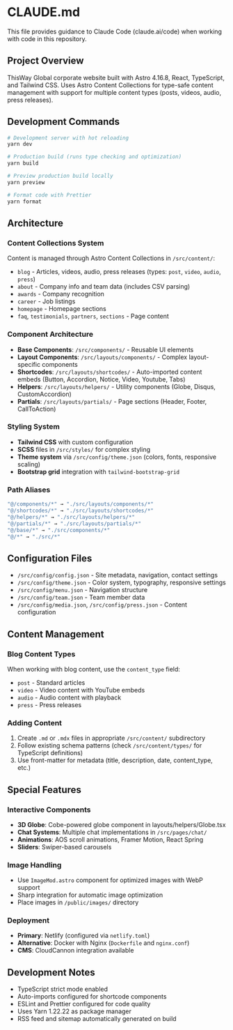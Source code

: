 # CLAUDE.md

This file provides guidance to Claude Code (claude.ai/code) when working with code in this repository.

## Project Overview

ThisWay Global corporate website built with Astro 4.16.8, React, TypeScript, and Tailwind CSS. Uses Astro Content Collections for type-safe content management with support for multiple content types (posts, videos, audio, press releases).

## Development Commands

```bash
# Development server with hot reloading
yarn dev

# Production build (runs type checking and optimization)
yarn build

# Preview production build locally
yarn preview

# Format code with Prettier
yarn format
```

## Architecture

### Content Collections System
Content is managed through Astro Content Collections in `/src/content/`:
- `blog` - Articles, videos, audio, press releases (types: `post`, `video`, `audio`, `press`)
- `about` - Company info and team data (includes CSV parsing)
- `awards` - Company recognition
- `career` - Job listings
- `homepage` - Homepage sections
- `faq`, `testimonials`, `partners`, `sections` - Page content

### Component Architecture
- **Base Components**: `/src/components/` - Reusable UI elements
- **Layout Components**: `/src/layouts/components/` - Complex layout-specific components  
- **Shortcodes**: `/src/layouts/shortcodes/` - Auto-imported content embeds (Button, Accordion, Notice, Video, Youtube, Tabs)
- **Helpers**: `/src/layouts/helpers/` - Utility components (Globe, Disqus, CustomAccordion)
- **Partials**: `/src/layouts/partials/` - Page sections (Header, Footer, CallToAction)

### Styling System
- **Tailwind CSS** with custom configuration
- **SCSS** files in `/src/styles/` for complex styling
- **Theme system** via `/src/config/theme.json` (colors, fonts, responsive scaling)
- **Bootstrap grid** integration with `tailwind-bootstrap-grid`

### Path Aliases
```typescript
"@/components/*" → "./src/layouts/components/*"
"@/shortcodes/*" → "./src/layouts/shortcodes/*" 
"@/helpers/*" → "./src/layouts/helpers/*"
"@/partials/*" → "./src/layouts/partials/*"
"@/base/*" → "./src/components/*"
"@/*" → "./src/*"
```

## Configuration Files

- `/src/config/config.json` - Site metadata, navigation, contact settings
- `/src/config/theme.json` - Color system, typography, responsive settings
- `/src/config/menu.json` - Navigation structure
- `/src/config/team.json` - Team member data
- `/src/config/media.json`, `/src/config/press.json` - Content configuration

## Content Management

### Blog Content Types
When working with blog content, use the `content_type` field:
- `post` - Standard articles
- `video` - Video content with YouTube embeds
- `audio` - Audio content with playback
- `press` - Press releases

### Adding Content
1. Create `.md` or `.mdx` files in appropriate `/src/content/` subdirectory
2. Follow existing schema patterns (check `/src/content/types/` for TypeScript definitions)
3. Use front-matter for metadata (title, description, date, content_type, etc.)

## Special Features

### Interactive Components
- **3D Globe**: Cobe-powered globe component in layouts/helpers/Globe.tsx
- **Chat Systems**: Multiple chat implementations in `/src/pages/chat/`
- **Animations**: AOS scroll animations, Framer Motion, React Spring
- **Sliders**: Swiper-based carousels

### Image Handling
- Use `ImageMod.astro` component for optimized images with WebP support
- Sharp integration for automatic image optimization
- Place images in `/public/images/` directory

### Deployment
- **Primary**: Netlify (configured via `netlify.toml`)
- **Alternative**: Docker with Nginx (`Dockerfile` and `nginx.conf`)
- **CMS**: CloudCannon integration available

## Development Notes

- TypeScript strict mode enabled
- Auto-imports configured for shortcode components
- ESLint and Prettier configured for code quality
- Uses Yarn 1.22.22 as package manager
- RSS feed and sitemap automatically generated on build